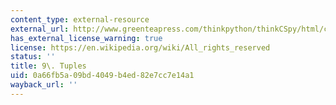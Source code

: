 ```yaml
---
content_type: external-resource
external_url: http://www.greenteapress.com/thinkpython/thinkCSpy/html/chap09.html
has_external_license_warning: true
license: https://en.wikipedia.org/wiki/All_rights_reserved
status: ''
title: 9\. Tuples
uid: 0a66fb5a-09bd-4049-b4ed-82e7cc7e14a1
wayback_url: ''
---
```

